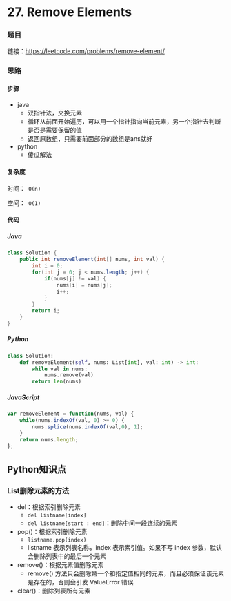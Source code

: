 

# 27. Remove Elements

### 题目

链接：https://leetcode.com/problems/remove-element/



### 思路

#### 步骤

- java
  - 双指针法，交换元素
  - 循环从前面开始遍历，可以用一个指针指向当前元素，另一个指针去判断是否是需要保留的值
  - 返回原数组，只需要前面部分的数组是ans就好
- python
  - 傻瓜解法



#### 复杂度

时间：` O(n)`

空间：` O(1)`



#### 代码

##### Java

```java
class Solution {
    public int removeElement(int[] nums, int val) {
        int i = 0;
        for(int j = 0; j < nums.length; j++) {
            if(nums[j] != val) {
                nums[i] = nums[j];
                i++;
            }
        }
        return i;
    }
}
```



##### Python

```python
class Solution:
    def removeElement(self, nums: List[int], val: int) -> int:
        while val in nums:
            nums.remove(val)
        return len(nums)
```



##### JavaScript

```javascript
var removeElement = function(nums, val) {
    while(nums.indexOf(val, 0) >= 0) {
        nums.splice(nums.indexOf(val,0), 1);
    }
    return nums.length;
};
```



## Python知识点

### List删除元素的方法

- del：根据索引删除元素
  - `del listname[index]`
  - `del listname[start : end]`：删除中间一段连续的元素
- pop()：根据索引删除元素
  - `listname.pop(index)`
  - listname 表示列表名称，index 表示索引值。如果不写 index 参数，默认会删除列表中的最后一个元素
- remove()：根据元素值删除元素
  - remove() 方法只会删除第一个和指定值相同的元素，而且必须保证该元素是存在的，否则会引发 ValueError 错误
- clear()：删除列表所有元素